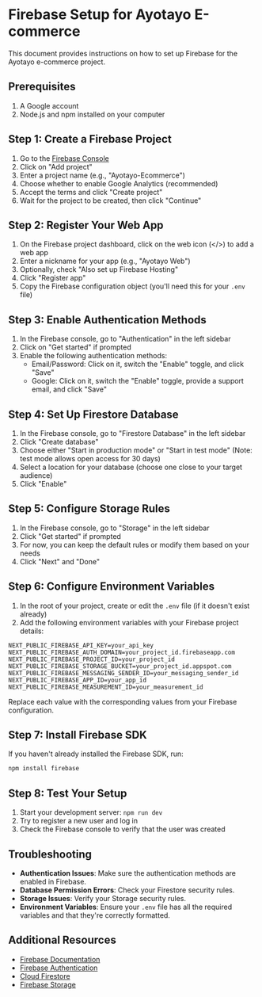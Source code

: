 # Firebase Setup for Ayotayo E-commerce

This document provides instructions on how to set up Firebase for the Ayotayo e-commerce project.

## Prerequisites

1. A Google account
2. Node.js and npm installed on your computer

## Step 1: Create a Firebase Project

1. Go to the [Firebase Console](https://console.firebase.google.com/)
2. Click on "Add project"
3. Enter a project name (e.g., "Ayotayo-Ecommerce")
4. Choose whether to enable Google Analytics (recommended)
5. Accept the terms and click "Create project"
6. Wait for the project to be created, then click "Continue"

## Step 2: Register Your Web App

1. On the Firebase project dashboard, click on the web icon (</>) to add a web app
2. Enter a nickname for your app (e.g., "Ayotayo Web")
3. Optionally, check "Also set up Firebase Hosting"
4. Click "Register app"
5. Copy the Firebase configuration object (you'll need this for your `.env` file)

## Step 3: Enable Authentication Methods

1. In the Firebase console, go to "Authentication" in the left sidebar
2. Click on "Get started" if prompted
3. Enable the following authentication methods:
   - Email/Password: Click on it, switch the "Enable" toggle, and click "Save"
   - Google: Click on it, switch the "Enable" toggle, provide a support email, and click "Save"

## Step 4: Set Up Firestore Database

1. In the Firebase console, go to "Firestore Database" in the left sidebar
2. Click "Create database"
3. Choose either "Start in production mode" or "Start in test mode" (Note: test mode allows open access for 30 days)
4. Select a location for your database (choose one close to your target audience)
5. Click "Enable"

## Step 5: Configure Storage Rules

1. In the Firebase console, go to "Storage" in the left sidebar
2. Click "Get started" if prompted
3. For now, you can keep the default rules or modify them based on your needs
4. Click "Next" and "Done"

## Step 6: Configure Environment Variables

1. In the root of your project, create or edit the `.env` file (if it doesn't exist already)
2. Add the following environment variables with your Firebase project details:

```
NEXT_PUBLIC_FIREBASE_API_KEY=your_api_key
NEXT_PUBLIC_FIREBASE_AUTH_DOMAIN=your_project_id.firebaseapp.com
NEXT_PUBLIC_FIREBASE_PROJECT_ID=your_project_id
NEXT_PUBLIC_FIREBASE_STORAGE_BUCKET=your_project_id.appspot.com
NEXT_PUBLIC_FIREBASE_MESSAGING_SENDER_ID=your_messaging_sender_id
NEXT_PUBLIC_FIREBASE_APP_ID=your_app_id
NEXT_PUBLIC_FIREBASE_MEASUREMENT_ID=your_measurement_id
```

Replace each value with the corresponding values from your Firebase configuration.

## Step 7: Install Firebase SDK

If you haven't already installed the Firebase SDK, run:

```bash
npm install firebase
```

## Step 8: Test Your Setup

1. Start your development server: `npm run dev`
2. Try to register a new user and log in
3. Check the Firebase console to verify that the user was created

## Troubleshooting

- **Authentication Issues**: Make sure the authentication methods are enabled in Firebase.
- **Database Permission Errors**: Check your Firestore security rules.
- **Storage Issues**: Verify your Storage security rules.
- **Environment Variables**: Ensure your `.env` file has all the required variables and that they're correctly formatted.

## Additional Resources

- [Firebase Documentation](https://firebase.google.com/docs)
- [Firebase Authentication](https://firebase.google.com/docs/auth)
- [Cloud Firestore](https://firebase.google.com/docs/firestore)
- [Firebase Storage](https://firebase.google.com/docs/storage) 